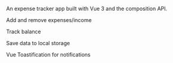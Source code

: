 An expense tracker app built with Vue 3 and the composition API.

Add and remove expenses/income

Track balance

Save data to local storage

Vue Toastification for notifications

<script setup> syntax (Vue 3.2+)

